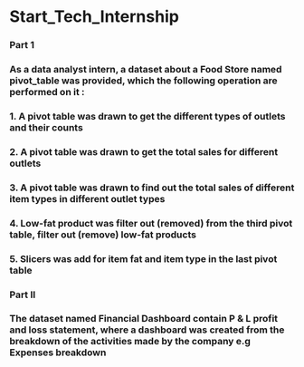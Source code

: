 # Start_Tech_Internship
### Part 1
### As a data analyst intern, a dataset about a Food Store named pivot_table was provided, which the following operation are performed on it :
### 1. A pivot table was drawn to get the different types of outlets and their counts 
### 2. A pivot table was drawn to get the total sales for different outlets
### 3. A pivot table was drawn to find out the total sales of different item types in different outlet types
### 4. Low-fat product was filter out (removed) from the third pivot table, filter out (remove) low-fat products
### 5. Slicers was add for item fat and item type in the last pivot table





### Part II
### The dataset named Financial Dashboard contain P & L profit and loss statement, where a dashboard was created from the breakdown of the activities made by the company e.g Expenses breakdown
